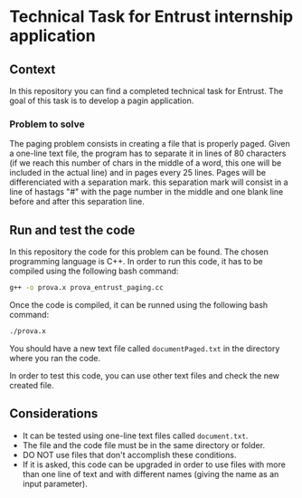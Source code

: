 # Technical Task for Entrust internship application

## Context
In this repository you can find a completed technical task for Entrust. The goal of this task is to develop a pagin application.

### Problem to solve
The paging problem consists in creating a file that is properly paged. Given a one-line text file, the program has to separate it in lines of 80 characters (if we reach this number of chars in the middle of a word, this one will be included in the actual line) and in pages every 25 lines. Pages will be differenciated with a separation mark. this separation mark will consist in a line of hastags "#" with the page number in the middle and one blank line before and after this separation line.

## Run and test the code
In this repository the code for this problem can be found. The chosen programming language is C++. In order to run this code, it has to be compiled using the following bash command:

```bash
g++ -o prova.x prova_entrust_paging.cc
```

Once the code is compiled, it can be runned using the following bash command:

```bash
./prova.x
```

You should have a new text file called `documentPaged.txt` in the directory where you ran the code.

In order to test this code, you can use other text files and check the new created file.

## Considerations
- It can be tested using one-line text files called `document.txt`.
- The file and the code file must be in the same directory or folder.
- DO NOT use files that don't accomplish these conditions.
- If it is asked, this code can be upgraded in order to use files with more than one line of text and with different names (giving the name as an input parameter).
